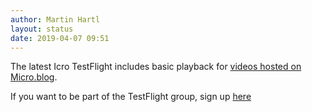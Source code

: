 ```yaml
---
author: Martin Hartl
layout: status
date: 2019-04-07 09:51
---
```

The latest Icro TestFlight includes basic playback for [videos hosted on Micro.blog](https://www.manton.org/2019/04/05/video-hosting-in.html).

If you want to be part of the TestFlight group, sign up [here](https://testflight.apple.com/join/GRnUIus6)